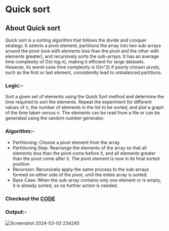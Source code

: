 # Quick sort
## About Quick sort
Quick sort is a sorting algorithm that follows the divide and conquer strategy. It selects a pivot element, partitions the array into two sub-arrays around the pivot (one with elements less than the pivot and the other with elements greater), and recursively sorts the sub-arrays. It has an average time complexity of O(n log n), making it efficient for large datasets. However, its worst-case time complexity is O(n^2) if poorly chosen pivots, such as the first or last element, consistently lead to unbalanced partitions.
### Logic:- 
Sort a given set of elements using the Quick Sort method and determine the time required to sort the elements. Repeat the experiment for different values of n, the number of elements in the list to be sorted, and plot a graph of the time taken versus n. The elements can be read from a file or can be generated using the random number generator.<br>
### Algorithm:-
- Partitioning: Choose a pivot element from the array.<br>
- Partitioning Step: Rearrange the elements of the array so that all elements less than the pivot come before it, and all elements greater than the pivot come after it. The pivot element is now in its final sorted position.<br>
- Recursion: Recursively apply the same process to the sub-arrays formed on either side of the pivot, until the entire array is sorted.<br>
- Base Case: When the sub-array contains only one element or is empty, it is already sorted, so no further action is needed.<br>
### Checkout the [CODE](https://github.com/Sushantjha1236/Semster-4_Practicals/blob/main/Data%20Analysis%20and%20Algorithm/DAA_exp-2/QuickSort_EXP1.2.cpp)
### Output:-
![Screenshot 2024-03-03 234240](https://github.com/Sushantjha1236/Semster-4_Practicals/assets/113833084/09c47c17-6ba5-4dba-b885-c5eb7e38e90f)
